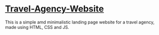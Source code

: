 # [Travel-Agency-Website](https://n1la69.github.io/Travel-Agency-Website/)
This is a simple amd minimalistic landing page website for a travel agency, made using HTML, CSS and JS.
